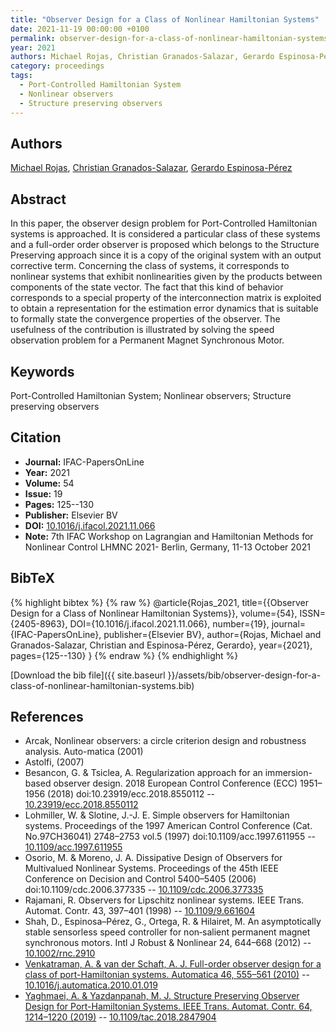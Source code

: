 ```yaml
---
title: "Observer Design for a Class of Nonlinear Hamiltonian Systems"
date: 2021-11-19 00:00:00 +0100
permalink: observer-design-for-a-class-of-nonlinear-hamiltonian-systems
year: 2021
authors: Michael Rojas, Christian Granados-Salazar, Gerardo Espinosa-Pérez
category: proceedings
tags:
  - Port-Controlled Hamiltonian System
  - Nonlinear observers
  - Structure preserving observers
---
```

 
## Authors
[Michael Rojas](authors/michael-rojas), [Christian Granados-Salazar](authors/christian-granados-salazar), [Gerardo Espinosa-Pérez](authors/gerardo-espinosa-perez)
 
## Abstract
In this paper, the observer design problem for Port-Controlled Hamiltonian systems is approached. It is considered a particular class of these systems and a full-order order observer is proposed which belongs to the Structure Preserving approach since it is a copy of the original system with an output corrective term. Concerning the class of systems, it corresponds to nonlinear systems that exhibit nonlinearities given by the products between components of the state vector. The fact that this kind of behavior corresponds to a special property of the interconnection matrix is exploited to obtain a representation for the estimation error dynamics that is suitable to formally state the convergence properties of the observer. The usefulness of the contribution is illustrated by solving the speed observation problem for a Permanent Magnet Synchronous Motor.
 
## Keywords
Port-Controlled Hamiltonian System; Nonlinear observers; Structure preserving observers
 
## Citation
- **Journal:** IFAC-PapersOnLine
- **Year:** 2021
- **Volume:** 54
- **Issue:** 19
- **Pages:** 125--130
- **Publisher:** Elsevier BV
- **DOI:** [10.1016/j.ifacol.2021.11.066](https://doi.org/10.1016/j.ifacol.2021.11.066)
- **Note:** 7th IFAC Workshop on Lagrangian and Hamiltonian Methods for Nonlinear Control LHMNC 2021- Berlin, Germany, 11-13 October 2021
 
## BibTeX
{% highlight bibtex %}
{% raw %}
@article{Rojas_2021,
  title={{Observer Design for a Class of Nonlinear Hamiltonian Systems}},
  volume={54},
  ISSN={2405-8963},
  DOI={10.1016/j.ifacol.2021.11.066},
  number={19},
  journal={IFAC-PapersOnLine},
  publisher={Elsevier BV},
  author={Rojas, Michael and Granados-Salazar, Christian and Espinosa-Pérez, Gerardo},
  year={2021},
  pages={125--130}
}
{% endraw %}
{% endhighlight %}
 
[Download the bib file]({{ site.baseurl }}/assets/bib/observer-design-for-a-class-of-nonlinear-hamiltonian-systems.bib)
 
## References
- Arcak, Nonlinear observers: a circle criterion design and robustness analysis. Auto-matica (2001)
- Astolfi, (2007)
- Besancon, G. & Tsiclea, A. Regularization approach for an immersion-based observer design. 2018 European Control Conference (ECC) 1951–1956 (2018) doi:10.23919/ecc.2018.8550112 -- [10.23919/ecc.2018.8550112](https://doi.org/10.23919/ecc.2018.8550112)
- Lohmiller, W. & Slotine, J.-J. E. Simple observers for Hamiltonian systems. Proceedings of the 1997 American Control Conference (Cat. No.97CH36041) 2748–2753 vol.5 (1997) doi:10.1109/acc.1997.611955 -- [10.1109/acc.1997.611955](https://doi.org/10.1109/acc.1997.611955)
- Osorio, M. & Moreno, J. A. Dissipative Design of Observers for Multivalued Nonlinear Systems. Proceedings of the 45th IEEE Conference on Decision and Control 5400–5405 (2006) doi:10.1109/cdc.2006.377335 -- [10.1109/cdc.2006.377335](https://doi.org/10.1109/cdc.2006.377335)
- Rajamani, R. Observers for Lipschitz nonlinear systems. IEEE Trans. Automat. Contr. 43, 397–401 (1998) -- [10.1109/9.661604](https://doi.org/10.1109/9.661604)
- Shah, D., Espinosa–Pérez, G., Ortega, R. & Hilairet, M. An asymptotically stable sensorless speed controller for non‐salient permanent magnet synchronous motors. Intl J Robust &amp; Nonlinear 24, 644–668 (2012) -- [10.1002/rnc.2910](https://doi.org/10.1002/rnc.2910)
- [Venkatraman, A. & van der Schaft, A. J. Full-order observer design for a class of port-Hamiltonian systems. Automatica 46, 555–561 (2010)](full-order-observer-design-for-a-class-of-port-hamiltonian-systems) -- [10.1016/j.automatica.2010.01.019](https://doi.org/10.1016/j.automatica.2010.01.019)
- [Yaghmaei, A. & Yazdanpanah, M. J. Structure Preserving Observer Design for Port-Hamiltonian Systems. IEEE Trans. Automat. Contr. 64, 1214–1220 (2019)](structure-preserving-observer-design-for-port-hamiltonian-systems) -- [10.1109/tac.2018.2847904](https://doi.org/10.1109/tac.2018.2847904)

